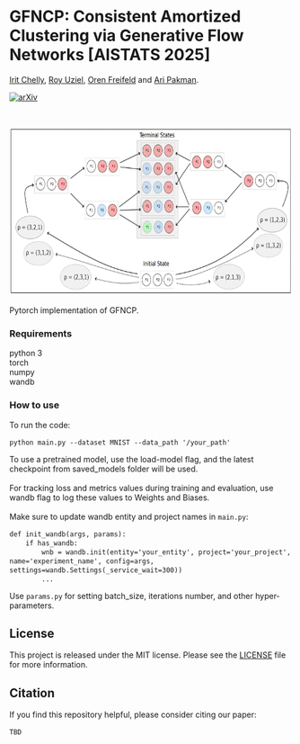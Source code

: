 # GFNCP: Consistent Amortized Clustering via Generative Flow Networks [AISTATS 2025]

[Irit Chelly](https://irita42.wixsite.com/mysite), [Roy Uziel](https://uzielroy.wixsite.com/uzielroy), [Oren Freifeld](https://www.cs.bgu.ac.il/~orenfr/) and [Ari Pakman](https://aripakman.github.io/).

[![arXiv](https://img.shields.io/badge/arXiv-2407.07564-b31b1b.svg?style=flat)](TBD)

<br>
<p align="center">
<img src="https://github.com/BGU-CS-VIL/GFNCP/blob/main/.github/gfncp.png" alt="GFNCP Framework" width="900" height="300">
</p>

Pytorch implementation of GFNCP.

### Requirements
python 3
<br>
torch
<br>
numpy
<br>
wandb

### How to use
To run the code:
```
python main.py --dataset MNIST --data_path '/your_path'
```

To use a pretrained model, use the load-model flag, and the latest checkpoint from saved_models folder will be used.
<br><br>
For tracking loss and metrics values during training and evaluation, use wandb flag to log these values to Weights and Biases.
<br><br>
Make sure to update wandb entity and project names in ```main.py```:
```
def init_wandb(args, params):
    if has_wandb:
        wnb = wandb.init(entity='your_entity', project='your_project', name='experiment_name', config=args, settings=wandb.Settings(_service_wait=300))
        ...
```
Use ```params.py``` for setting batch_size, iterations number, and other hyper-parameters.
 

## License
This project is released under the MIT license. Please see the [LICENSE](LICENSE) file for more information.


## Citation
If you find this repository helpful, please consider citing our paper:
```
TBD
```
